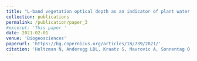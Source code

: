 ```yaml
---
title: "L-band vegetation optical depth as an indicator of plant water potential in a temperate deciduous forest stand"
collection: publications
permalink: /publication/paper_3
#excerpt: 'This paper '
date: 2021-02-01
venue: 'Biogeosciences'
paperurl: 'https://bg.copernicus.org/articles/18/739/2021/'
citation: 'Holtzman N, Anderegg LDL, Kraatz S, Mavrovic A, Sonnentag O, Pappas C, Cosh MH, Langlois A, Lakhankar T, Tesser D, Steiner N, Colliander A, Roy A, Konings AG (2021). L-band vegetation optical depth as an indicator of plant water potential in a temperate deciduous forest stand. Biogeosciences.'
---
```

